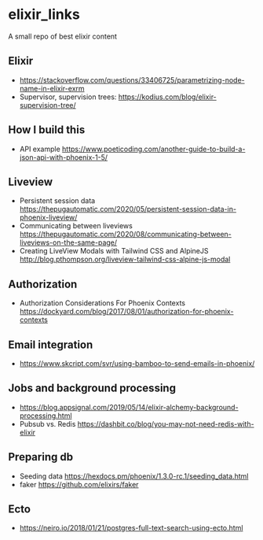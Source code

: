 # elixir_links

A small repo of best elixir content

## Elixir

* https://stackoverflow.com/questions/33406725/parametrizing-node-name-in-elixir-exrm
* Supervisor, supervision trees: https://kodius.com/blog/elixir-supervision-tree/

## How I build this

* API example https://www.poeticoding.com/another-guide-to-build-a-json-api-with-phoenix-1-5/

## Liveview

* Persistent session data https://thepugautomatic.com/2020/05/persistent-session-data-in-phoenix-liveview/
* Communicating between liveviews https://thepugautomatic.com/2020/08/communicating-between-liveviews-on-the-same-page/
* Creating LiveView Modals with Tailwind CSS and AlpineJS http://blog.pthompson.org/liveview-tailwind-css-alpine-js-modal

## Authorization

* Authorization Considerations For Phoenix Contexts https://dockyard.com/blog/2017/08/01/authorization-for-phoenix-contexts

## Email integration

* https://www.skcript.com/svr/using-bamboo-to-send-emails-in-phoenix/

## Jobs and background processing

* https://blog.appsignal.com/2019/05/14/elixir-alchemy-background-processing.html
* Pubsub vs. Redis https://dashbit.co/blog/you-may-not-need-redis-with-elixir

## Preparing db

* Seeding data https://hexdocs.pm/phoenix/1.3.0-rc.1/seeding_data.html
* faker https://github.com/elixirs/faker

## Ecto

* https://neiro.io/2018/01/21/postgres-full-text-search-using-ecto.html
